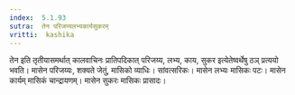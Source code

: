 ```yaml
---
index:  5.1.93
sutra:  तेन परिजय्यलभ्यकार्यसुकरम्
vritti:  kashika 
---
```


तेन इति तृतीयासमर्थात् कालवाचिनः प्रातिपदिकात् परिजय्य, लभ्य, काय, सुकर इत्येतेष्वर्थेषु ठञ् प्रत्ययो भवति। मासेन परिजय्यः, शक्यते जेतुं, मासिको व्याधिः। सांवत्सरिकः। मासेन लभ्यः मासिकः पटः। मासेन कार्यम् मासिकं चान्द्रायणम्। मासेन सुकरः मासिकः प्रासादः।

